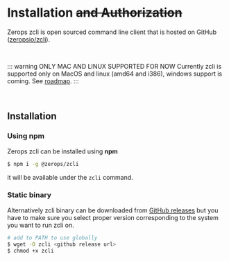 # Installation ~~and Authorization~~ 

Zerops zcli is open sourced command line client that is hosted on GitHub ([zeropsio/zcli](https://github.com/zeropsio/zcli)).

<br/>

::: warning ONLY MAC AND LINUX SUPPORTED FOR NOW
Currently zcli is supported only on MacOS and linux (amd64 and i386), windows support is coming. See [roadmap](/documentation/overview/roadmap.html).
:::

<br/>

## Installation

### Using npm

Zerops zcli can be installed using **npm**

```bash
$ npm i -g @zerops/zcli
```

it will be available under the `zcli` command. 

### Static binary

Alternatively zcli binary can be downloaded from [GitHub releases](https://github.com/zeropsio/zcli/releases) but you have to make sure you select proper version corresponding to the system you want to run zcli on.

```bash
# add to PATH to use globally
$ wget -O zcli <github release url>
$ chmod +x zcli
```

